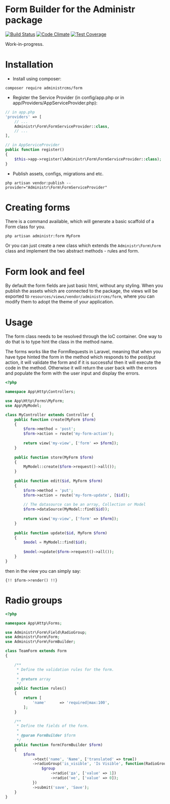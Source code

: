 # Form Builder for the Administr package

[![Build Status](https://travis-ci.org/administrcms/form.svg?branch=master)](https://travis-ci.org/administrcms/form)
[![Code Climate](https://codeclimate.com/github/administrcms/form/badges/gpa.svg)](https://codeclimate.com/github/administrcms/form)
[![Test Coverage](https://codeclimate.com/github/administrcms/form/badges/coverage.svg)](https://codeclimate.com/github/administrcms/form/coverage)

Work-in-progress.

# Installation

* Install using composer:
```
composer require administrcms/form
```

* Register the Service Provider (in config/app.php or in app/Providers/AppServiceProvider.php):
```php
// in app.php
'providers' => [
    // ...
    Administr\Form\FormServiceProvider::class,
    // ...
],

// in AppServiceProvider
public function register()
{
    $this->app->register(\Administr\Form\FormServiceProvider::class);
}

```

* Publish assets, configs, migrations and etc.
```
php artisan vendor:publish --provider="Administr\Form\FormServiceProvider"
```

# Creating forms
There is a command available, which will generate a basic scaffold of a Form class for you.

`php artisan administr:form MyForm`

Or you can just create a new class which extends the `Administr\Form\Form` class and implement the two abstract methods - rules and form.

# Form look and feel

By default the form fields are just basic html, without any styling. When you publish the assets which are connected to the package, the views will be exported to `resources/views/vendor/administrcms/form`, where you can modify them to adopt the theme of your application.

# Usage

The form class needs to be resolved through the IoC container. One way to do that is to type hint the class in the method name.

The forms works like the FormRequests in Laravel, meaning that when you have type hinted the form in the method which responds to the post/put action, it will validate the form and if it is successful then it will execute the code in the method. Otherwise it will return the user back with the errors and populate the form with the user input and display the errors.

```php
<?php

namespace App\Http\Controllers;

use App\Http\Forms\MyForm;
use App\MyModel;

class MyController extends Controller {
    public function create(MyForm $form)
    {
        $form->method = 'post';
        $form->action = route('my-form-action');
        
        return view('my-view', ['form' => $form]);
    }
    
    public function store(MyForm $form)
    {
        MyModel::create($form->request()->all());
    }
    
    public function edit($id, MyForm $form)
    {
        $form->method = 'put';
        $form->action = route('my-form-update', [$id]);
        
        // The datasource can be an array, Collection or Model
        $form->dataSource(MyModel::find($id));
        
        return view('my-view', ['form' => $form]);
    }
    
    public function update($id, MyForm $form)
    {
        $model = MyModel::find($id);
        
        $model->update($form->request()->all());
    }
}
```

then in the view you can simply say:

```
{!! $form->render() !!}
```

# Radio groups

```php
<?php

namespace App\Http\Forms;

use Administr\Form\Field\RadioGroup;
use Administr\Form\Form;
use Administr\Form\FormBuilder;

class TeamForm extends Form
{

    /**
     * Define the validation rules for the form.
     *
     * @return array
     */
    public function rules()
    {
        return [
            'name'      => 'required|max:100',
        ];
    }

    /**
     * Define the fields of the form.
     *
     * @param FormBuilder $form
     */
    public function form(FormBuilder $form)
    {
        $form
            ->text('name', 'Name', ['translated' => true])
            ->radioGroup('is_visible', 'Is Visible', function(RadioGroup $group) {
                $group
                    ->radio('да', ['value' => 1])
                    ->radio('не', ['value' => 0]);
            })
            ->submit('save', 'Save');
    }
}
```